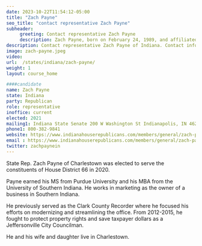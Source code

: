 ```yaml
---
date: 2023-10-22T11:54:12-05:00
title: "Zach Payne"
seo_title: "contact representative Zach Payne"
subheader:
     greeting: Contact representative Zach Payne
     description: Zach Payne, born on February 24, 1989, and affiliated with the Republican Party, is an American politician and businessman who has served in the Indiana House of Representatives from the 66th district since 2020.
description: Contact representative Zach Payne of Indiana. Contact information for Zach Payne includes email address, phone number, and mailing address.
image: zach-payne.jpeg
video:
url:  /states/indiana/zach-payne/
weight: 1
layout: course_home

####candidate
name: Zach Payne
state: Indiana
party: Republican
role: representative
inoffice: current
elected: 2021
mailing1: Indiana State Senate 200 W Washington St Indianapolis, IN 46204-2786
phone1: 800-382-9841
website: https://www.indianahouserepublicans.com/members/general/zach-payne/
email : https://www.indianahouserepublicans.com/members/general/zach-payne/
twitter: zachpaynein
---
```


State Rep. Zach Payne of Charlestown was elected to serve the constituents of House District 66 in 2020.

Payne earned his MS from Purdue University and his MBA from the University of Southern Indiana. He works in marketing as the owner of a business in Southern Indiana.

He previously served as the Clark County Recorder where he focused his efforts on modernizing and streamlining the office. From 2012-2015, he fought to protect property rights and save taxpayer dollars as a Jeffersonville City Councilman.

He and his wife and daughter live in Charlestown.
